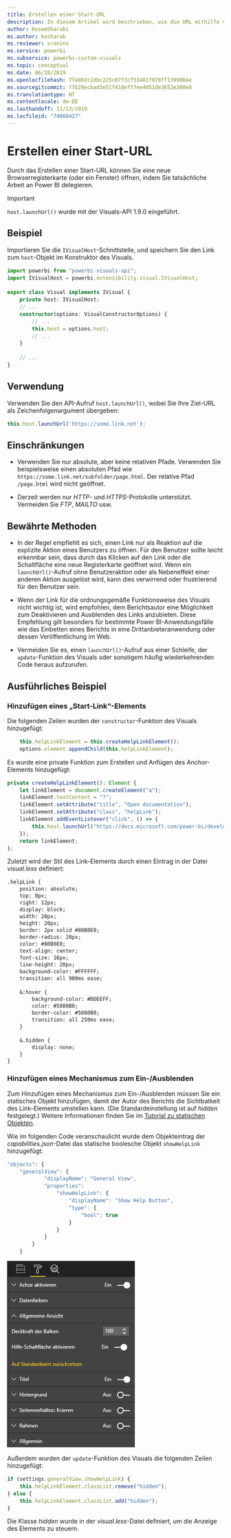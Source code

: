```yaml
---
title: Erstellen einer Start-URL
description: In diesem Artikel wird beschrieben, wie die URL mithilfe von Power BI-Visuals auf der neuen Registerkarte geöffnet werden kann.
author: KesemSharabi
ms.author: kesharab
ms.reviewer: sranins
ms.service: powerbi
ms.subservice: powerbi-custom-visuals
ms.topic: conceptual
ms.date: 06/18/2019
ms.openlocfilehash: 7fe802c2dbc225c07f3cf53481f078ff1399004e
ms.sourcegitcommit: f7b28ecbad3e51f410eff7ee4051de3652e360e8
ms.translationtype: HT
ms.contentlocale: de-DE
ms.lasthandoff: 11/13/2019
ms.locfileid: "74060427"
---
```

# <a name="create-a-launch-url"></a>Erstellen einer Start-URL

Durch das Erstellen einer Start-URL können Sie eine neue Browserregisterkarte (oder ein Fenster) öffnen, indem Sie tatsächliche Arbeit an Power BI delegieren.

> [!IMPORTANT]
> `host.launchUrl()` wurde mit der Visuals-API 1.9.0 eingeführt.

## <a name="sample"></a>Beispiel

Importieren Sie die `IVisualHost`-Schnittstelle, und speichern Sie den Link zum `host`-Objekt im Konstruktor des Visuals.

```typescript
import powerbi from "powerbi-visuals-api";
import IVisualHost = powerbi.extensibility.visual.IVisualHost;

export class Visual implements IVisual {
    private host: IVisualHost;
    // ...
    constructor(options: VisualConstructorOptions) {
        // ...
        this.host = options.host;
        // ...
    }

    // ...
}
```

## <a name="usage"></a>Verwendung

Verwenden Sie den API-Aufruf `host.launchUrl()`, wobei Sie Ihre Ziel-URL als Zeichenfolgenargument übergeben:

```typescript
this.host.launchUrl('https://some.link.net');
```

## <a name="restrictions"></a>Einschränkungen

* Verwenden Sie nur absolute, aber keine relativen Pfade. Verwenden Sie beispielsweise einen absoluten Pfad wie `https://some.link.net/subfolder/page.html`. Der relative Pfad `/page.html` wird nicht geöffnet.

* Derzeit werden nur *HTTP*- und *HTTPS*-Protokolle unterstützt. Vermeiden Sie *FTP*, *MAILTO* usw.

## <a name="best-practices"></a>Bewährte Methoden

* In der Regel empfiehlt es sich, einen Link nur als Reaktion auf die explizite Aktion eines Benutzers zu öffnen. Für den Benutzer sollte leicht erkennbar sein, dass durch das Klicken auf den Link oder die Schaltfläche eine neue Registerkarte geöffnet wird. Wenn ein `launchUrl()`-Aufruf ohne Benutzeraktion oder als Nebeneffekt einer anderen Aktion ausgelöst wird, kann dies verwirrend oder frustrierend für den Benutzer sein.

* Wenn der Link für die ordnungsgemäße Funktionsweise des Visuals nicht wichtig ist, wird empfohlen, dem Berichtsautor eine Möglichkeit zum Deaktivieren und Ausblenden des Links anzubieten. Diese Empfehlung gilt besonders für bestimmte Power BI-Anwendungsfälle wie das Einbetten eines Berichts in eine Drittanbieteranwendung oder dessen Veröffentlichung im Web.

* Vermeiden Sie es, einen `launchUrl()`-Aufruf aus einer Schleife, der `update`-Funktion des Visuals oder sonstigem häufig wiederkehrenden Code heraus aufzurufen.

## <a name="a-step-by-step-example"></a>Ausführliches Beispiel

### <a name="add-a-link-launching-element"></a>Hinzufügen eines „Start-Link“-Elements

Die folgenden Zeilen wurden der `constructor`-Funktion des Visuals hinzugefügt:

```typescript
    this.helpLinkElement = this.createHelpLinkElement();
    options.element.appendChild(this.helpLinkElement);
```

Es wurde eine private Funktion zum Erstellen und Anfügen des Anchor-Elements hinzugefügt:

```typescript
private createHelpLinkElement(): Element {
    let linkElement = document.createElement("a");
    linkElement.textContent = "?";
    linkElement.setAttribute("title", "Open documentation");
    linkElement.setAttribute("class", "helpLink");
    linkElement.addEventListener("click", () => {
        this.host.launchUrl("https://docs.microsoft.com/power-bi/developer/visuals/custom-visual-develop-tutorial");
    });
    return linkElement;
};
```

Zuletzt wird der Stil des Link-Elements durch einen Eintrag in der Datei *visual.less* definiert:

```less
.helpLink {
    position: absolute;
    top: 0px;
    right: 12px;
    display: block;
    width: 20px;
    height: 20px;
    border: 2px solid #80B0E0;
    border-radius: 20px;
    color: #80B0E0;
    text-align: center;
    font-size: 16px;
    line-height: 20px;
    background-color: #FFFFFF;
    transition: all 900ms ease;

    &:hover {
        background-color: #DDEEFF;
        color: #5080B0;
        border-color: #5080B0;
        transition: all 250ms ease;
    }

    &.hidden {
        display: none;
    }
}
```

### <a name="add-a-toggling-mechanism"></a>Hinzufügen eines Mechanismus zum Ein-/Ausblenden

Zum Hinzufügen eines Mechanismus zum Ein-/Ausblenden müssen Sie ein statisches Objekt hinzufügen, damit der Autor des Berichts die Sichtbatkeit des Link-Elements umstellen kann. (Die Standardeinstellung ist auf *hidden* festgelegt.) Weitere Informationen finden Sie im [Tutorial zu statischen Objekten](https://microsoft.github.io/PowerBI-visuals/docs/concepts/objects-and-properties).

Wie im folgenden Code veranschaulicht wurde dem Objekteintrag der *capabilities.json*-Datei das statische boolesche Objekt `showHelpLink` hinzugefügt:

```typescript
"objects": {
    "generalView": {
            "displayName": "General View",
            "properties":
                "showHelpLink": {
                    "displayName": "Show Help Button",
                    "type": {
                        "bool": true
                    }
                }
            }
        }
    }
```

![Ein-/Ausblenden der Start-URL](./media/launchurl-toggle.png)

Außerdem wurden der `update`-Funktion des Visuals die folgenden Zeilen hinzugefügt:

```typescript
if (settings.generalView.showHelpLink) {
    this.helpLinkElement.classList.remove("hidden");
} else {
    this.helpLinkElement.classList.add("hidden");
}
```

Die Klasse *hidden* wurde in der *visual.less*-Datei definiert, um die Anzeige des Elements zu steuern.